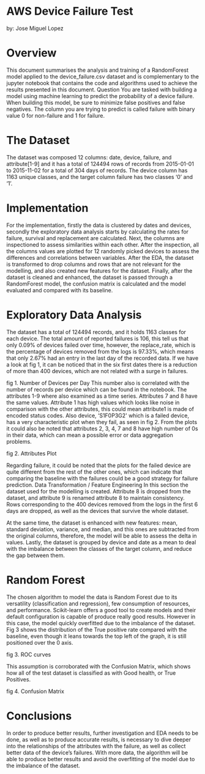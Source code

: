 
# AWS Device Failure Test
by: Jose Miguel Lopez
# Overview
This document summarises the analysis and training of a RandomForest model applied to the device_failure.csv dataset and is complementary to the jupyter notebook that contains the code and algorithms used to achieve the results presented in this document.
Question
You are tasked with building a model using machine learning to predict the probability of a device failure. When building this model, be sure to minimize false positives and false negatives. The column you are trying to predict is called failure with binary value 0 for non-failure and 1 for failure.
# The Dataset
The dataset was composed 12 columns: date, device, failure, and attribute[1-9] and it has a total of 124494 rows of records from 2015-01-01 to 2015-11-02 for a total of 304 days of records. The device column has 1163 unique classes, and the target column failure has two classes ‘0’ and ‘1’.
# Implementation
For the implementation, firstly the data is clustered by dates and devices, secondly the exploratory data analysis starts by calculating  the rates for failure, survival and replacement are calculated. Next, the columns are inspectioned to assess similarities within each other. After the inspection, all the columns values are plotted for 12 randomly picked devices to assess  the differences and correlations between variables. 
After the EDA, the dataset is transformed to drop columns and rows that are not relevant for the modelling, and also created new features for the dataset. Finally, after the dataset is cleaned and enhanced, the dataset is passed through a RandomForest model, the confusion matrix is calculated and the model evaluated and compared with its baseline.
# Exploratory Data Analysis
The dataset has a total of 124494 records, and it holds 1163 classes for each device. The total amount of reported failures is 106, this tell us that only 0.09% of devices failed over time, however, the replace_rate, which is the percentage of devices removed from the logs is  97.33%, which means that only 2.67% had an entry in the last day of the recorded data. If we have a look at fig 1, it can be noticed that in the six first dates there is a reduction of more than 400 devices, which are not related with a surge in failures. 

fig 1. Number of Devices per Day
This number also is correlated with the number of records per device which can be found in the notebook. 
The attributes 1-9 where also examined as a time series. Attributes 7 and 8 have the same values. Attribute 1 has high values which looks like noise  in comparison with the other attributes, this could mean attribute1 is made of encoded status codes.  Also device, ‘S1F0P3G2' which is a failed device, has a very characteristic plot when they fail, as seen in fig 2. From the plots it could also be noted that attributes 2, 3, 4, 7 and 8  have high number of 0s in their data, which can mean a possible error or data aggregation problems. 

fig 2. Attributes Plot

Regarding failure, it could be noted that the plots for the failed device are quite different from the rest of the other ones, which can indicate that comparing the baseline with the failures could be a good strategy for failure prediction.
Data Transformation / Feature Engineering
In this section the dataset used for the modelling is created. Attribute 8 is dropped from the dataset, and attribute 9 is renamed attribute 8 to maintain consistency. Rows corresponding to the 400 devices removed from the logs in the first 6 days are dropped, as well as the devices that survive the whole dataset. 

At the same time, the dataset is enhanced with new features: mean, standard deviation, variance, and median, and this ones are subtracted from the original columns, therefore, the model will be able to assess the delta in values. Lastly, the dataset is grouped by device and date as a mean to deal with the imbalance between the classes of the target column, and reduce the gap between them.
# Random Forest
The chosen algorithm to model the data is Random Forest due to its versatility (classification and regression), few consumption of resources, and performance. Scikit-learn offers a good tool to create models and their default configuration is capable of produce really good results. However in this case, the model quickly overfitted due to the imbalance of the dataset. Fig 3 shows the distribution of the True positive rate compared with the baseline, even though it leans towards the top left of the graph, it is still positioned over the 0 axis.


fig 3. ROC curves

This assumption is corroborated with the Confusion Matrix, which shows how all of the test dataset is classified as with Good health, or True Positives. 

fig 4. Confusion Matrix


# Conclusions
In order to produce better results, further investigation and EDA needs to be done, as well as to produce accurate results, is necessary to dive deeper into the relationships of the attributes with the failure, as well as collect better data of  the device’s failures. With more data, the algorithm will be able to produce better results and avoid the overfitting of the model due to the imbalance of the dataset.
